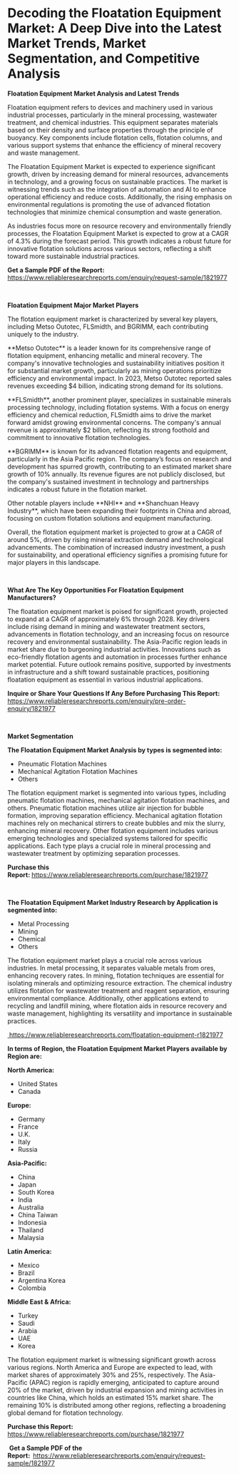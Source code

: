 <p><h1>Decoding the Floatation Equipment Market: A Deep Dive into the Latest Market Trends, Market Segmentation, and Competitive Analysis</h1></p><p><strong>Floatation Equipment Market Analysis and Latest Trends</strong></p>
<p><p>Floatation equipment refers to devices and machinery used in various industrial processes, particularly in the mineral processing, wastewater treatment, and chemical industries. This equipment separates materials based on their density and surface properties through the principle of buoyancy. Key components include flotation cells, flotation columns, and various support systems that enhance the efficiency of mineral recovery and waste management.</p><p>The Floatation Equipment Market is expected to experience significant growth, driven by increasing demand for mineral resources, advancements in technology, and a growing focus on sustainable practices. The market is witnessing trends such as the integration of automation and AI to enhance operational efficiency and reduce costs. Additionally, the rising emphasis on environmental regulations is promoting the use of advanced flotation technologies that minimize chemical consumption and waste generation.</p><p>As industries focus more on resource recovery and environmentally friendly processes, the Floatation Equipment Market is expected to grow at a CAGR of 4.3% during the forecast period. This growth indicates a robust future for innovative flotation solutions across various sectors, reflecting a shift toward more sustainable industrial practices.</p></p>
<p><strong>Get a Sample PDF of the Report:&nbsp;</strong> <a href="https://www.reliableresearchreports.com/enquiry/request-sample/1821977?utm_campaign=48&utm_medium=2&utm_source=Github&utm_content=ia&utm_term=16042025&utm_id=floatation-equipment">https://www.reliableresearchreports.com/enquiry/request-sample/1821977</a></p>
<p>&nbsp;</p>
<p><strong>Floatation Equipment Major Market Players</strong></p>
<p><p>The flotation equipment market is characterized by several key players, including Metso Outotec, FLSmidth, and BGRIMM, each contributing uniquely to the industry.</p><p>**Metso Outotec** is a leader known for its comprehensive range of flotation equipment, enhancing metallic and mineral recovery. The company's innovative technologies and sustainability initiatives position it for substantial market growth, particularly as mining operations prioritize efficiency and environmental impact. In 2023, Metso Outotec reported sales revenues exceeding $4 billion, indicating strong demand for its solutions.</p><p>**FLSmidth**, another prominent player, specializes in sustainable minerals processing technology, including flotation systems. With a focus on energy efficiency and chemical reduction, FLSmidth aims to drive the market forward amidst growing environmental concerns. The company's annual revenue is approximately $2 billion, reflecting its strong foothold and commitment to innovative flotation technologies.</p><p>**BGRIMM** is known for its advanced flotation reagents and equipment, particularly in the Asia Pacific region. The company’s focus on research and development has spurred growth, contributing to an estimated market share growth of 10% annually. Its revenue figures are not publicly disclosed, but the company's sustained investment in technology and partnerships indicates a robust future in the flotation market.</p><p>Other notable players include **NHI** and **Shanchuan Heavy Industry**, which have been expanding their footprints in China and abroad, focusing on custom flotation solutions and equipment manufacturing. </p><p>Overall, the flotation equipment market is projected to grow at a CAGR of around 5%, driven by rising mineral extraction demand and technological advancements. The combination of increased industry investment, a push for sustainability, and operational efficiency signifies a promising future for major players in this landscape.</p></p>
<p>&nbsp;</p>
<p><strong>What Are The Key Opportunities For Floatation Equipment Manufacturers?</strong></p>
<p><p>The floatation equipment market is poised for significant growth, projected to expand at a CAGR of approximately 6% through 2028. Key drivers include rising demand in mining and wastewater treatment sectors, advancements in flotation technology, and an increasing focus on resource recovery and environmental sustainability. The Asia-Pacific region leads in market share due to burgeoning industrial activities. Innovations such as eco-friendly flotation agents and automation in processes further enhance market potential. Future outlook remains positive, supported by investments in infrastructure and a shift toward sustainable practices, positioning floatation equipment as essential in various industrial applications.</p></p>
<p><strong>Inquire or Share Your Questions If Any Before Purchasing This Report:</strong> <a href="https://www.reliableresearchreports.com/enquiry/pre-order-enquiry/1821977?utm_campaign=48&utm_medium=2&utm_source=Github&utm_content=ia&utm_term=16042025&utm_id=floatation-equipment">https://www.reliableresearchreports.com/enquiry/pre-order-enquiry/1821977</a></p>
<p>&nbsp;</p>
<p><strong>Market Segmentation</strong></p>
<p><strong>The Floatation Equipment Market Analysis by types is segmented into:</strong></p>
<p><ul><li>Pneumatic Flotation Machines</li><li>Mechanical Agitation Flotation Machines</li><li>Others</li></ul></p>
<p><p>The flotation equipment market is segmented into various types, including pneumatic flotation machines, mechanical agitation flotation machines, and others. Pneumatic flotation machines utilize air injection for bubble formation, improving separation efficiency. Mechanical agitation flotation machines rely on mechanical stirrers to create bubbles and mix the slurry, enhancing mineral recovery. Other flotation equipment includes various emerging technologies and specialized systems tailored for specific applications. Each type plays a crucial role in mineral processing and wastewater treatment by optimizing separation processes.</p></p>
<p><strong>Purchase this Report:&nbsp;</strong><a href="https://www.reliableresearchreports.com/purchase/1821977?utm_campaign=48&utm_medium=2&utm_source=Github&utm_content=ia&utm_term=16042025&utm_id=floatation-equipment">https://www.reliableresearchreports.com/purchase/1821977</a></p>
<p>&nbsp;</p>
<p><strong>The Floatation Equipment Market Industry Research by Application is segmented into:</strong></p>
<p><ul><li>Metal Processing</li><li>Mining</li><li>Chemical</li><li>Others</li></ul></p>
<p><p>The flotation equipment market plays a crucial role across various industries. In metal processing, it separates valuable metals from ores, enhancing recovery rates. In mining, flotation techniques are essential for isolating minerals and optimizing resource extraction. The chemical industry utilizes flotation for wastewater treatment and reagent separation, ensuring environmental compliance. Additionally, other applications extend to recycling and landfill mining, where flotation aids in resource recovery and waste management, highlighting its versatility and importance in sustainable practices.</p></p>
<p><a href="https://www.reliableresearchreports.com/floatation-equipment-r1821977?utm_campaign=48&utm_medium=2&utm_source=Github&utm_content=ia&utm_term=16042025&utm_id=floatation-equipment">&nbsp;https://www.reliableresearchreports.com/floatation-equipment-r1821977</a></p>
<p><strong>In terms of Region, the Floatation Equipment Market Players available by Region are:</strong></p>
<p>
    <p> <strong> North America: </strong>
        <ul>
            <li>United States</li>
            <li>Canada</li>
        </ul>
        </p> 
    <p> <strong> Europe: </strong>
        <ul>
            <li>Germany</li>
            <li>France</li>
            <li>U.K.</li>
            <li>Italy</li>
            <li>Russia</li>
        </ul>
        </p> 
    <p> <strong> Asia-Pacific: </strong>
        <ul>
            <li>China</li>
            <li>Japan</li>
            <li>South Korea</li>
            <li>India</li>
            <li>Australia</li>
            <li>China Taiwan</li>
            <li>Indonesia</li>
            <li>Thailand</li>
            <li>Malaysia</li>
        </ul>
        </p> 
    <p> <strong> Latin America: </strong>
        <ul>
            <li>Mexico</li>
            <li>Brazil</li>
            <li>Argentina Korea</li>
            <li>Colombia</li>
        </ul>
        </p> 
    <p> <strong> Middle East & Africa: </strong>
        <ul>
            <li>Turkey</li>
            <li>Saudi</li>
            <li>Arabia</li>
            <li>UAE</li>
            <li>Korea</li>
        </ul>
    </p>
    </p>
<p><p>The flotation equipment market is witnessing significant growth across various regions. North America and Europe are expected to lead, with market shares of approximately 30% and 25%, respectively. The Asia-Pacific (APAC) region is rapidly emerging, anticipated to capture around 20% of the market, driven by industrial expansion and mining activities in countries like China, which holds an estimated 15% market share. The remaining 10% is distributed among other regions, reflecting a broadening global demand for flotation technology.</p></p>
<p><strong>Purchase this Report: </strong><a href="https://www.reliableresearchreports.com/purchase/1821977?utm_campaign=48&utm_medium=2&utm_source=Github&utm_content=ia&utm_term=16042025&utm_id=floatation-equipment">https://www.reliableresearchreports.com/purchase/1821977</a></p>
<p>&nbsp;<strong>Get a Sample PDF of the Report:&nbsp;&nbsp;</strong><a href="https://www.reliableresearchreports.com/enquiry/request-sample/1821977?utm_campaign=48&utm_medium=2&utm_source=Github&utm_content=ia&utm_term=16042025&utm_id=floatation-equipment">https://www.reliableresearchreports.com/enquiry/request-sample/1821977</a></p>
<p><strong></strong></p>
<p><p></p><p></p><p></p></p>